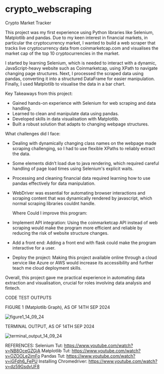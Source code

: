 # crypto_webscraping

Crypto Market Tracker

This project was my first experience using Python libraries like Selenium, Matplotlib and pandas. Due
to my keen interest in financial markets, in particular the cryptocurrency market, I wanted to build 
a web scraper that tracks live cryptocurrency data from coinmarketcap.com and visualises the market cap
of the top 10 cryptocurrencies in the market.

I started by learning Selenium, which is needed to interact with a dynamic, JavaScript-heavy website such
as Coinmarketcap, using XPath to navigate changing page structures. 
Next, I processed the scraped data using pandas, converting it into a structured DataFrame for easier manipulation. 
Finally, I used Matplotlib to visualise the data in a bar chart.

Key Takeaways from this project:
- Gained hands-on experience with Selenium for web scraping and data handling.
- Learned to clean and manipulate data using pandas.
- Developed skills in data visualisation with Matplotlib.
- Built a robust solution that adapts to changing webpage structures.

What challenges did I face:
- Dealing with dynamically changing class names on the webpage made scraping challenging, so I had to use 
  flexible XPaths to reliably extract the data.
- Some elements didn’t load due to java rendering, which required careful handling of page load times 
  using Selenium's explicit waits.
- Processing and cleaning financial data required learning how to use pandas effectively for data manipulation.
- WebDriver was essential for automating browser interactions and scraping content that was dynamically rendered 
  by javascript, which normal scraping libraries couldnt handle.

  Where Could I improve this program:
- Implement API integration: Using the coinmarketcap API instead of web scraping would make the program more 
  efficient and reliable by reducing the risk of website structure changes.
- Add a front end: Adding a front end with flask could make the program interactive for a user.
- Deploy the project: Making this project available online through a cloud service like Azure or AWS would increase 
  its accessibility and further teach me cloud deployment skills.


Overall, this project gave me practical experience in automating data extraction and visualisation, crucial for roles 
involving data analysis and fintech.

CODE TEST OUTPUTS

FIGURE 1 (Matplotlib Graph), AS OF 14TH SEP 2024

![figure1_14_09_24](https://github.com/user-attachments/assets/739f2540-cb96-4d16-910a-ee443d5c3592)

TERMINAL OUTPUT, AS OF 14TH SEP 2024

![terminal_output_14_09_24](https://github.com/user-attachments/assets/c35868cf-9390-4eb3-8d1a-f9721f6ab8be)

REFERENCES:
Selenium Tut: https://www.youtube.com/watch?v=NB8OceGZGjA
Matplotlib Tut: https://www.youtube.com/watch?v=OZOOLe2imFo
Pandas Tut: https://www.youtube.com/watch?v=iGFdh6_FePU
Installing Chromedriver: https://www.youtube.com/watch?v=dz59GsdvUF8
